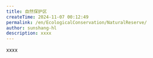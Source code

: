 ```yaml
---
title: 自然保护区
createTime: 2024-11-07 00:12:49
permalink: /en/EcologicalConservation/NaturalReserve/
author: sunshang-hl
description: xxxx
---
```


xxxx